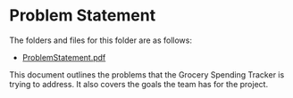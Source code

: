 # Problem Statement

The folders and files for this folder are as follows:

- [ProblemStatement.pdf](ProblemStatement.pdf)

This document outlines the problems that the Grocery Spending Tracker is trying to address. It also covers the goals the team has for the project.
